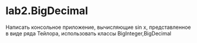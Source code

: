 # lab2.BigDecimal
Написать консольное приложение, вычисляющие sin x, представленное в виде ряда Тейлора, использовать классы BigInteger,BigDecimal
